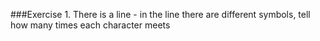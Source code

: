###Exercise 1.
There is a line - in the line there are different symbols, tell how many times each character meets
